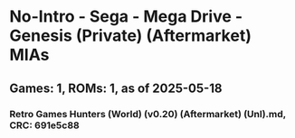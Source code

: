 # No-Intro - Sega - Mega Drive - Genesis (Private) (Aftermarket) MIAs
## Games: 1, ROMs: 1, as of 2025-05-18

### Retro Games Hunters (World) (v0.20) (Aftermarket) (Unl).md, CRC: 691e5c88
